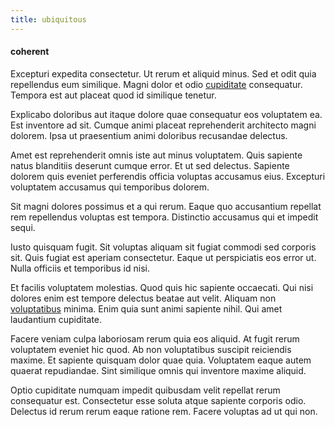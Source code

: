 ```yaml
---
title: ubiquitous
---
```


#### coherent

Excepturi expedita consectetur. Ut rerum et aliquid minus. Sed et odit quia repellendus eum similique. Magni dolor et odio [cupiditate](/earum/et/personal_loan_account.md) consequatur. Tempora est aut placeat quod id similique tenetur.

Explicabo doloribus aut itaque dolore quae consequatur eos voluptatem ea. Est inventore ad sit. Cumque animi placeat reprehenderit architecto magni dolorem. Ipsa ut praesentium animi doloribus recusandae delectus.

Amet est reprehenderit omnis iste aut minus voluptatem. Quis sapiente natus blanditiis deserunt cumque error. Et ut sed delectus. Sapiente dolorem quis eveniet perferendis officia voluptas accusamus eius. Excepturi voluptatem accusamus qui temporibus dolorem.

Sit magni dolores possimus et a qui rerum. Eaque quo accusantium repellat rem repellendus voluptas est tempora. Distinctio accusamus qui et impedit sequi.

Iusto quisquam fugit. Sit voluptas aliquam sit fugiat commodi sed corporis sit. Quis fugiat est aperiam consectetur. Eaque ut perspiciatis eos error ut. Nulla officiis et temporibus id nisi.

Et facilis voluptatem molestias. Quod quis hic sapiente occaecati. Qui nisi dolores enim est tempore delectus beatae aut velit. Aliquam non [voluptatibus](/facere/temporibus/consequatur/qui/cuban_peso_rustic_program.md) minima. Enim quia sunt animi sapiente nihil. Qui amet laudantium cupiditate.

Facere veniam culpa laboriosam rerum quia eos aliquid. At fugit rerum voluptatem eveniet hic quod. Ab non voluptatibus suscipit reiciendis maxime. Et sapiente quisquam dolor quae quia. Voluptatem eaque autem quaerat repudiandae. Sint similique omnis qui inventore maxime aliquid.

Optio cupiditate numquam impedit quibusdam velit repellat rerum consequatur est. Consectetur esse soluta atque sapiente corporis odio. Delectus id rerum rerum eaque ratione rem. Facere voluptas ad ut qui non.
